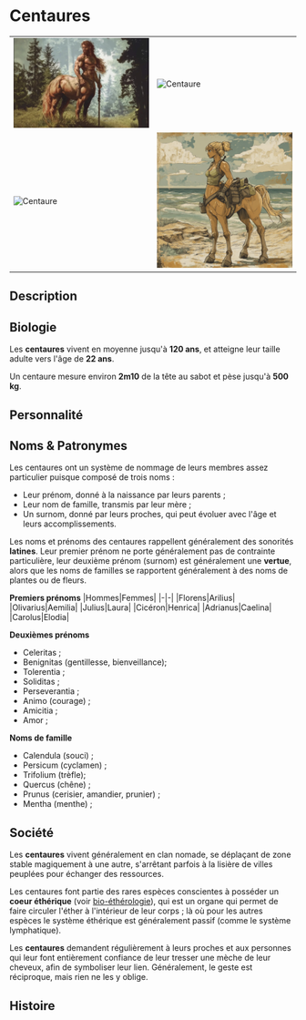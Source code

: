 # Centaures
| | |
|-|-|
|![Centaure](../../../../_images/centaur_0.png) |![Centaure](../../../../_images/Aemilia.png) |
|![Centaure](../../../../_images/Arilius_2.png) |![Centaure](../../../../_images/Laura.png) |

## Description
## Biologie
Les **centaures** vivent en moyenne jusqu'à **120 ans**, et atteigne leur taille adulte vers l'âge de **22 ans**.

Un centaure mesure environ **2m10** de la tête au sabot et pèse jusqu'à **500 kg**.
## Personnalité
## Noms & Patronymes
Les centaures ont un système de nommage de leurs membres assez particulier puisque composé de trois noms : 
* Leur prénom, donné à la naissance par leurs parents ;
* Leur nom de famille, transmis par leur mère ;
* Un surnom, donné par leurs proches, qui peut évoluer avec l'âge et leurs accomplissements.

Les noms et prénoms des centaures rappellent généralement des sonorités **latines**. Leur premier prénom ne porte généralement pas de contrainte particulière, leur deuxième prénom (surnom) est généralement une **vertue**, alors que les noms de familles se rapportent généralement à des noms de plantes ou de fleurs. 

**Premiers prénoms**
|Hommes|Femmes|
|-|-|
|Florens|Arilius|
|Olivarius|Aemilia|
|Julius|Laura|
|Cicéron|Henrica|
|Adrianus|Caelina|
|Carolus|Elodia|

**Deuxièmes prénoms**
* Celeritas ;
* Benignitas (gentillesse, bienveillance);
* Tolerentia ;
* Soliditas ;
* Perseverantia ;
* Animo (courage) ;
* Amicitia ;
* Amor ;

**Noms de famille**
* Calendula (souci) ;
* Persicum (cyclamen) ;
* Trifolium (trèfle);
* Quercus (chêne) ;
* Prunus (cerisier, amandier, prunier) ;
* Mentha (menthe) ;


## Société

Les **centaures** vivent généralement en clan nomade, se déplaçant de zone stable magiquement à une autre, s'arrêtant parfois à la lisière de villes peuplées pour échanger des ressources. 

Les centaures font partie des rares espèces conscientes à posséder un **coeur éthérique** (voir [bio-éthérologie](../ETHER/Bioetherologie.md)), qui est un organe qui permet de faire circuler l'éther à l'intérieur de leur corps ; là où pour les autres espèces le système éthérique est généralement passif (comme le système lymphatique).

Les **centaures** demandent régulièrement à leurs proches et aux personnes qui leur font entièrement confiance de leur tresser une mèche de leur cheveux, afin de symboliser leur lien. Généralement, le geste est réciproque, mais rien ne les y oblige.

## Histoire